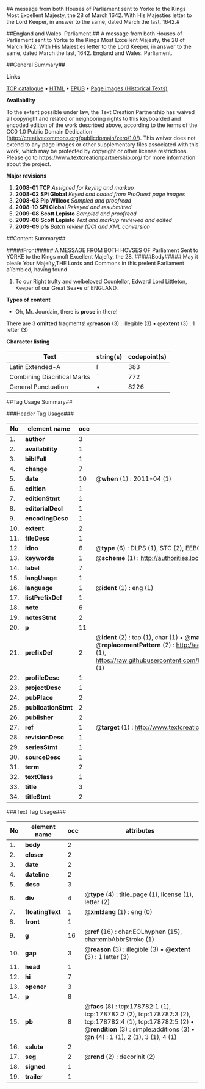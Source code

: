 #A message from both Houses of Parliament sent to Yorke to the Kings Most Excellent Majesty, the 28 of March 1642. With His Majesties letter to the Lord Keeper, in answer to the same, dated March the last, 1642.#

##England and Wales. Parliament.##
A message from both Houses of Parliament sent to Yorke to the Kings Most Excellent Majesty, the 28 of March 1642. With His Majesties letter to the Lord Keeper, in answer to the same, dated March the last, 1642.
England and Wales. Parliament.

##General Summary##

**Links**

[TCP catalogue](http://www.ota.ox.ac.uk/tcp/)  • 
[HTML](http://tei.it.ox.ac.uk/tcp/Texts-HTML/free/B03/B03011.html)  • 
[EPUB](http://tei.it.ox.ac.uk/tcp/Texts-EPUB/free/B03/B03011.epub) • 
[Page images (Historical Texts)](https://historicaltexts.jisc.ac.uk/eebo-52528812e)

**Availability**

To the extent possible under law, the Text Creation Partnership has waived all copyright and related or neighboring rights to this keyboarded and encoded edition of the work described above, according to the terms of the CC0 1.0 Public Domain Dedication (http://creativecommons.org/publicdomain/zero/1.0/). This waiver does not extend to any page images or other supplementary files associated with this work, which may be protected by copyright or other license restrictions. Please go to https://www.textcreationpartnership.org/ for more information about the project.

**Major revisions**

1. __2008-01__ __TCP__ *Assigned for keying and markup*
1. __2008-02__ __SPi Global__ *Keyed and coded from ProQuest page images*
1. __2008-03__ __Pip Willcox__ *Sampled and proofread*
1. __2008-10__ __SPi Global__ *Rekeyed and resubmitted*
1. __2009-08__ __Scott Lepisto__ *Sampled and proofread*
1. __2009-08__ __Scott Lepisto__ *Text and markup reviewed and edited*
1. __2009-09__ __pfs__ *Batch review (QC) and XML conversion*

##Content Summary##

#####Front#####
A MESSAGE FROM BOTH HOVSES OF Parliament Sent to YORKE to the Kings moſt Excellent Majeſty, the 28. 
#####Body#####
May it pleaſe Your Majeſty,THE Lords and Commons in this preſent Parliament aſſembled, having found 
1. To our Right truſty and welbeloved Counſellor, Edward Lord Littleton, Keeper of our Great Sea•e of ENGLAND.

**Types of content**

  * Oh, Mr. Jourdain, there is **prose** in there!

There are 3 **omitted** fragments! 
 @__reason__ (3) : illegible (3)  •  @__extent__ (3) : 1 letter (3)

**Character listing**


|Text|string(s)|codepoint(s)|
|---|---|---|
|Latin Extended-A|ſ|383|
|Combining             Diacritical Marks|̄|772|
|General Punctuation|•|8226|

##Tag Usage Summary##

###Header Tag Usage###

|No|element name|occ|attributes|
|---|---|---|---|
|1.|__author__|3||
|2.|__availability__|1||
|3.|__biblFull__|1||
|4.|__change__|7||
|5.|__date__|10| @__when__ (1) : 2011-04 (1)|
|6.|__edition__|1||
|7.|__editionStmt__|1||
|8.|__editorialDecl__|1||
|9.|__encodingDesc__|1||
|10.|__extent__|2||
|11.|__fileDesc__|1||
|12.|__idno__|6| @__type__ (6) : DLPS (1), STC (2), EEBO-CITATION (1), OCLC (1), VID (1)|
|13.|__keywords__|1| @__scheme__ (1) : http://authorities.loc.gov/ (1)|
|14.|__label__|7||
|15.|__langUsage__|1||
|16.|__language__|1| @__ident__ (1) : eng (1)|
|17.|__listPrefixDef__|1||
|18.|__note__|6||
|19.|__notesStmt__|2||
|20.|__p__|11||
|21.|__prefixDef__|2| @__ident__ (2) : tcp (1), char (1)  •  @__matchPattern__ (2) : ([0-9\-]+):([0-9IVX]+) (1), (.+) (1)  •  @__replacementPattern__ (2) : http://eebo.chadwyck.com/downloadtiff?vid=$1&page=$2 (1), https://raw.githubusercontent.com/textcreationpartnership/Texts/master/tcpchars.xml#$1 (1)|
|22.|__profileDesc__|1||
|23.|__projectDesc__|1||
|24.|__pubPlace__|2||
|25.|__publicationStmt__|2||
|26.|__publisher__|2||
|27.|__ref__|1| @__target__ (1) : http://www.textcreationpartnership.org/docs/. (1)|
|28.|__revisionDesc__|1||
|29.|__seriesStmt__|1||
|30.|__sourceDesc__|1||
|31.|__term__|2||
|32.|__textClass__|1||
|33.|__title__|3||
|34.|__titleStmt__|2||


###Text Tag Usage###

|No|element name|occ|attributes|
|---|---|---|---|
|1.|__body__|2||
|2.|__closer__|2||
|3.|__date__|2||
|4.|__dateline__|2||
|5.|__desc__|3||
|6.|__div__|4| @__type__ (4) : title_page (1), license (1), letter (2)|
|7.|__floatingText__|1| @__xml:lang__ (1) : eng (0)|
|8.|__front__|1||
|9.|__g__|16| @__ref__ (16) : char:EOLhyphen (15), char:cmbAbbrStroke (1)|
|10.|__gap__|3| @__reason__ (3) : illegible (3)  •  @__extent__ (3) : 1 letter (3)|
|11.|__head__|1||
|12.|__hi__|7||
|13.|__opener__|3||
|14.|__p__|8||
|15.|__pb__|8| @__facs__ (8) : tcp:178782:1 (1), tcp:178782:2 (2), tcp:178782:3 (2), tcp:178782:4 (1), tcp:178782:5 (2)  •  @__rendition__ (3) : simple:additions (3)  •  @__n__ (4) : 1 (1), 2 (1), 3 (1), 4 (1)|
|16.|__salute__|2||
|17.|__seg__|2| @__rend__ (2) : decorInit (2)|
|18.|__signed__|1||
|19.|__trailer__|1||
